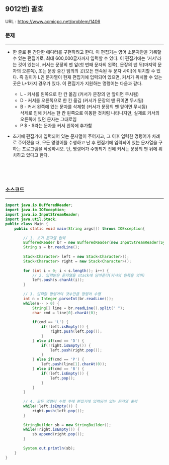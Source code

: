 
## 9012번) 괄호
URL : <https://www.acmicpc.net/problem/1406>

### 문제
* * *
* 한 줄로 된 간단한 에디터를 구현하려고 한다. 이 편집기는 영어 소문자만을 기록할 수 있는 편집기로, 최대 600,000글자까지 입력할 수 있다.
이 편집기에는 '커서'라는 것이 있는데, 커서는 문장의 맨 앞(첫 번째 문자의 왼쪽), 문장의 맨 뒤(마지막 문자의 오른쪽), 또는 
문장 중간 임의의 곳(모든 연속된 두 문자 사이)에 위치할 수 있다. 즉 길이가 L인 문자열이 현재 편집기에 입력되어 있으면, 
커서가 위치할 수 있는 곳은 L+1가지 경우가 있다.
이 편집기가 지원하는 명령어는 다음과 같다.

	* L - 커서를 왼쪽으로 한 칸 옮김 (커서가 문장의 맨 앞이면 무시됨)
	* D - 커서를 오른쪽으로 한 칸 옮김 (커서가 문장의 맨 뒤이면 무시됨)
	* B - 커서 왼쪽에 있는 문자를 삭제함 (커서가 문장의 맨 앞이면 무시됨)</br>삭제로 인해 커서는 한 칸 왼쪽으로 이동한 것처럼 나타나지만, 실제로 커서의 오른쪽에 있던 문자는 그대로임
 	* P $ - $라는 문자를 커서 왼쪽에 추가함

* 초기에 편집기에 입력되어 있는 문자열이 주어지고, 그 이후 입력한 명령어가 차례로 주어졌을 때, 
모든 명령어를 수행하고 난 후 편집기에 입력되어 있는 문자열을 구하는 프로그램을 작성하시오. 단, 명령어가 수행되기 전에 커서는 문장의 맨 뒤에 위치하고 있다고 한다.

<br/><br/><br/>

### 소스코드
* * *
````java
import java.io.BufferedReader;
import java.io.IOException;
import java.io.InputStreamReader;
import java.util.Stack;
public class Main {
    public static void main(String args[]) throws IOException{
       
    	// 1. 초기 문자열 입력
    	BufferedReader br = new BufferedReader(new InputStreamReader(System.in));
    	String s = br.readLine();
    	
    	Stack<Character> left = new Stack<Character>();
    	Stack<Character> right = new Stack<Character>();
    	
    	for (int i = 0; i < s.length(); i++) {
    		// 2. 입력받은 문자열을 stack에 담아준다(커서의 왼쪽을 의미)
			left.push(s.charAt(i));
		}
    	
    	// 3. 입력할 명령어의 갯수만큼 명령어 수행
    	int n = Integer.parseInt(br.readLine());
    	while(n-- > 0) {
    		String[] line = br.readLine().split(" ");
    		char cmd = line[0].charAt(0);
    		
    		if(cmd == 'L') {
    			if(!left.isEmpty()) {
    				right.push(left.pop());
    			}
    		} else if(cmd == 'D') {
    			if(!right.isEmpty()) {
    				left.push(right.pop());
    			}
    		} else if(cmd == 'P') {
    			left.push(line[1].charAt(0));
    		} else if(cmd == 'B') {
    			if(!left.isEmpty()) {
    				left.pop();
    			}
    		}
    	}
    	
    	// 4. 모든 명령어 수행 후에 편집기에 입력되어 있는 문자열 출력
    	while(!left.isEmpty()) {
    		right.push(left.pop());
    	}
    	
    	StringBuilder sb = new StringBuilder();
    	while(!right.isEmpty()) {
    		sb.append(right.pop());
    	}
    	
    	System.out.println(sb);
    }
}
````
